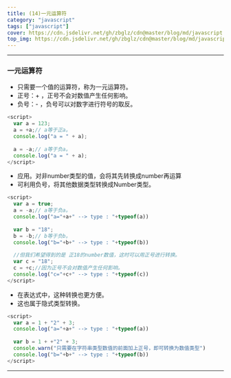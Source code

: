 ```yaml
---
title: (14)一元运算符
category: "javascript"
tags: ["javascript"]
cover: https://cdn.jsdelivr.net/gh/zbglz/cdn@master/blog/md/javascript.svg
top_img: https://cdn.jsdelivr.net/gh/zbglz/cdn@master/blog/md/javascript.svg
---
```


***

### 一元运算符


* 只需要一个值的运算符，称为一元运算符。
* 正号：+ ，正号不会对数值产生任何影响。
* 负号：- ，负号可以对数字进行符号的取反。


```js js
<script>
  var a = 123;
  a = +a;// a等于正a。
  console.log("a = " + a);
  
  a = -a;// a等于负a。
  console.log("a = " + a);
</script>
```


* 应用。对非number类型的值，会将其先转换成number再运算
* 可利用负号，将其他数据类型转换成Number类型。


```js js
<script>
  var a = true;
  a = -a;// a等于负a。
  console.log("a="+a+" --> type : "+typeof(a))
  
  var b = "18";
  b = -b;// b等于负b。
  console.log("b="+b+" --> type : "+typeof(b))
  
  //但我们希望得到的是 正18的number数值，这时可以用正号进行转换。
  var c = "18";
  c = +c;//因为正号不会对数值产生任何影响。
  console.log("c="+c+" --> type : "+typeof(c))
</script>
```


* 在表达式中，这种转换也更方便。
* 这也属于隐式类型转换。


```js js
<script>
  var a = 1 + "2" + 3;
  console.log("a="+a+" --> type : "+typeof(a))
  
  var b = 1 + +"2" + 3;
  console.warn("只需要在字符串类型数值的前面加上正号，即可转换为数值类型")
  console.log("b="+b+" --> type : "+typeof(b))
</script>
```


***